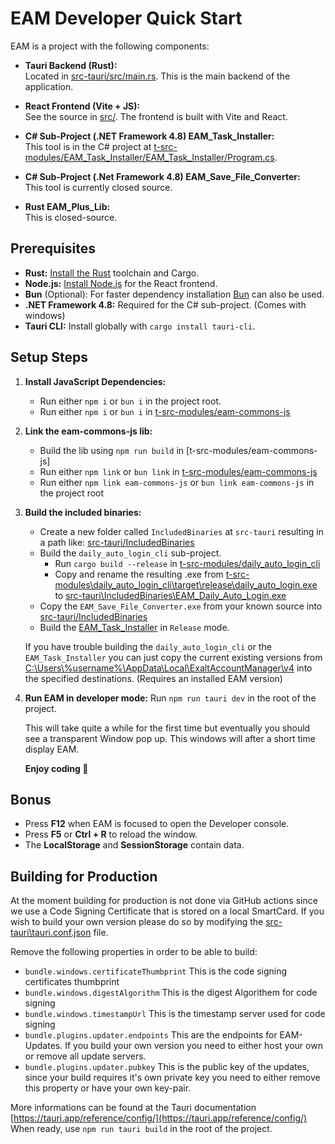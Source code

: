 # EAM Developer Quick Start

EAM is a project with the following components:

- **Tauri Backend (Rust):**  
  Located in [src-tauri/src/main.rs](src-tauri/src/main.rs). This is the main backend of the application.

- **React Frontend (Vite + JS):**  
  See the source in [src/](src/). The frontend is built with Vite and React.

- **C# Sub-Project (.NET Framework 4.8) EAM_Task_Installer:**  
  This tool is in the C# project at [t-src-modules/EAM_Task_Installer/EAM_Task_Installer/Program.cs](t-src-modules/EAM_Task_Installer/EAM_Task_Installer/Program.cs).

- **C# Sub-Project (.Net Framework 4.8) EAM_Save_File_Converter:**  
  This tool is currently closed source.

- **Rust EAM_Plus_Lib:**  
  This is closed-source.

## Prerequisites

- **Rust:** [Install the Rust](https://www.rust-lang.org/learn/get-started) toolchain and Cargo.
- **Node.js:** [Install Node.js](https://nodejs.org/en/download) for the React frontend.
- **Bun** (Optional): For faster dependency installation [Bun](https://bun.sh/) can also be used.
- **.NET Framework 4.8:** Required for the C# sub-project. (Comes with windows)
- **Tauri CLI:** Install globally with `cargo install tauri-cli`.

## Setup Steps

1. **Install JavaScript Dependencies:**  
   - Run either `npm i` or `bun i` in the project root.
   - Run either `npm i` or `bun i` in [t-src-modules/eam-commons-js](t-src-modules/eam-commons-js)
  
2. **Link the eam-commons-js lib:**
   - Build the lib using `npm run build` in [t-src-modules/eam-commons-js]
   - Run either `npm link` or `bun link` in [t-src-modules/eam-commons-js](t-src-modules/eam-commons-js)
   - Run either `npm link eam-commons-js` or `bun link eam-commons-js` in the project root
  
3. **Build the included binaries:**
   - Create a new folder called `IncludedBinaries` at `src-tauri` resulting in a path like: [src-tauri/IncludedBinaries](src-tauri/IncludedBinaries)
   - Build the `daily_auto_login_cli` sub-project.
        - Run `cargo build --release` in [t-src-modules/daily_auto_login_cli](t-src-modules/daily_auto_login_cli)
        - Copy and rename the resulting .exe from [t-src-modules\daily_auto_login_cli\target\release\daily_auto_login.exe](t-src-modules\daily_auto_login_cli\target\release\daily_auto_login.exe) to [src-tauri\IncludedBinaries\EAM_Daily_Auto_Login.exe](src-tauri\IncludedBinaries\EAM_Daily_Auto_Login.exe)
   - Copy the `EAM_Save_File_Converter.exe` from your known source into [src-tauri/IncludedBinaries](src-tauri/IncludedBinaries)
   - Build the [EAM_Task_Installer](t-src-modules\EAM_Task_Installer) in `Release` mode.
  
    If you have trouble building the `daily_auto_login_cli` or the `EAM_Task_Installer` you can just copy the current existing versions from [C:\Users\\%username%\AppData\Local\ExaltAccountManager\v4](C:\Users\\%username%\AppData\Local\ExaltAccountManager\v4) into the specified destinations. (Requires an installed EAM version)

4. **Run EAM in developer mode:**
    Run `npm run tauri dev` in the root of the project.
    
    This will take quite a while for the first time but eventually you should see a transparent Window pop up. This windows will after a short time display EAM.
    
    **Enjoy coding 🥳** 

## Bonus

- Press **F12** when EAM is focused to open the Developer console.
- Press **F5** or **Ctrl + R** to reload the window.
- The **LocalStorage** and **SessionStorage** contain data.

## Building for Production

At the moment building for production is not done via GitHub actions since we use a Code Signing Certificate that is stored on a local SmartCard. If you wish to build your own version please do so by modifying the [src-tauri\tauri.conf.json](src-tauri\tauri.conf.json) file.

Remove the following properties in order to be able to build:

- `bundle.windows.certificateThumbprint` This is the code signing certificates thumbprint
- `bundle.windows.digestAlgorithm` This is the digest Algorithem for code signing
- `bundle.windows.timestampUrl` This is the timestamp server used for code signing
- `bundle.plugins.updater.endpoints` This are the endpoints for EAM-Updates. If you build your own version you need to either host your own or remove all update servers.
- `bundle.plugins.updater.pubkey` This is the public key of the updates, since your build requires it's own private key you need to either remove this property or have your own key-pair.  

More informations can be found at the Tauri documentation [https://tauri.app/reference/config/](https://tauri.app/reference/config/)  
When ready, use `npm run tauri build` in the root of the project.